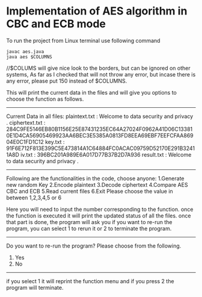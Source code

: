 # Implementation of AES algorithm in CBC and ECB mode

To run the project from Linux terminal use following command  
```
javac aes.java  
java aes $COLUMNS
```
//$COLUMS will give nice look to the borders, but can be ignored on other systems, As far as I checked that will not throw any error, but incase there is any error, please put 150 instead of $COLUMNS.


This will print the current data in the files and will give you options to choose the function as follows.

-------------------------------------------------------------------------------------------------------------------------------------------------
Current Data in all files:
plaintext.txt : Welcome to data security and privacy .
ciphertext.txt : 284C9FE5146EB80B1156E25E87431235EC64A27024F0962A41D06C133810E1D4CA56905469923AA6BEC3E5385A0813FD8EEA69EBF7EEFCFAA86904E0C1FD1C12
key.txt : 91F6E712F813E399C5E473814A1C64884FC0ACAC09759D52170E291B32411A8D
iv.txt : 396BC201A989E6A017D77B37B2D7A936
result.txt : Welcome to data security and privacy .

-------------------------------------------------------------------------------------------------------------------------------------------------

Following are the functionalities in the code, choose anyone:
1.Generate new random Key
2.Encode plaintext
3.Decode ciphertext
4.Compare AES CBC and ECB
5.Read current files
6.Exit
Please choose the value in between 1,2,3,4,5 or 6


Here you will need to input the number corresponding to the function.
once the function is executed it will print the updated status of all the files.
once that part is done, the program will ask you if you want to re-run the program, you can select 1 to rerun it or 2 to terminate the program.

-------------------------------------------------------------------------------------------------------------------------------------------------
Do you want to re-run the program?
Please choose from the following.
1. Yes
2. No
-------------------------------------------------------------------------------------------------------------------------------------------------
if you select 1 it will reprint the function menu and if you press 2 the program will terminate.

